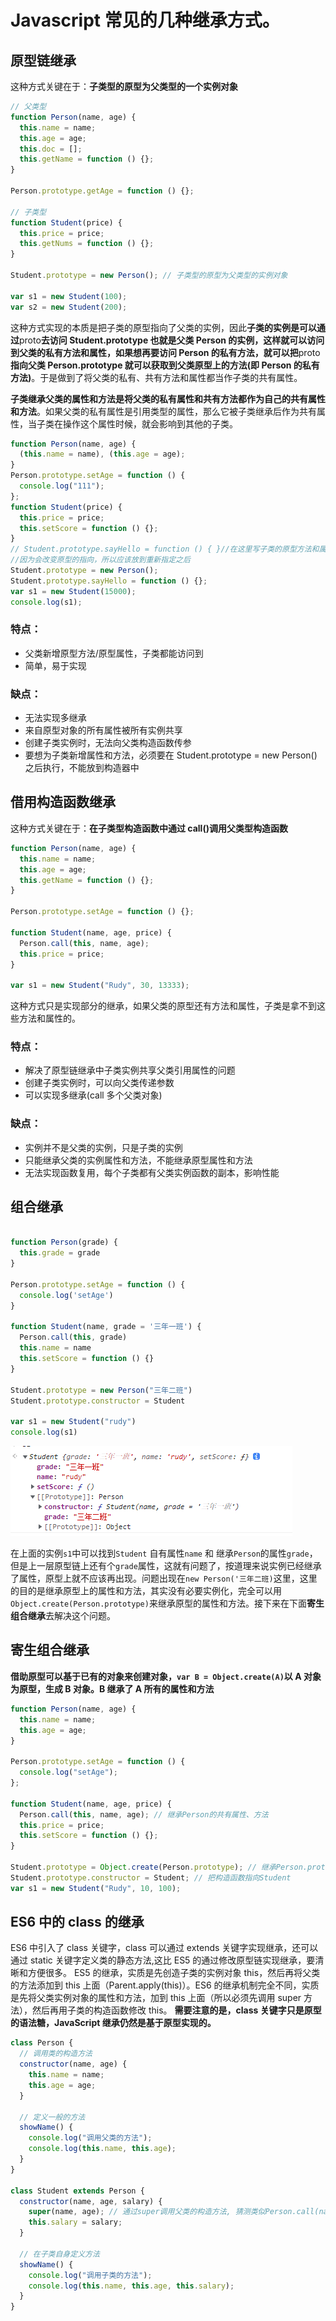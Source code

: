 # Javascript 常见的几种继承方式。

## 原型链继承

这种方式关键在于：**子类型的原型为父类型的一个实例对象**

```javascript
// 父类型
function Person(name, age) {
  this.name = name;
  this.age = age;
  this.doc = [];
  this.getName = function () {};
}

Person.prototype.getAge = function () {};

// 子类型
function Student(price) {
  this.price = price;
  this.getNums = function () {};
}

Student.prototype = new Person(); // 子类型的原型为父类型的实例对象

var s1 = new Student(100);
var s2 = new Student(200);
```

这种方式实现的本质是把子类的原型指向了父类的实例，因此**子类的实例是可以通过**proto**去访问 Student.prototype 也就是父类 Person 的实例，这样就可以访问到父类的私有方法和属性，如果想再要访问 Person 的私有方法，就可以把**proto**指向父类 Person.prototype 就可以获取到父类原型上的方法(即 Person 的私有方法)**。于是做到了将父类的私有、共有方法和属性都当作子类的共有属性。

**子类继承父类的属性和方法是将父类的私有属性和共有方法都作为自己的共有属性和方法**。如果父类的私有属性是引用类型的属性，那么它被子类继承后作为共有属性，当子类在操作这个属性时候，就会影响到其他的子类。

```javascript
function Person(name, age) {
  (this.name = name), (this.age = age);
}
Person.prototype.setAge = function () {
  console.log("111");
};
function Student(price) {
  this.price = price;
  this.setScore = function () {};
}
// Student.prototype.sayHello = function () { }//在这里写子类的原型方法和属性是无效的，
//因为会改变原型的指向，所以应该放到重新指定之后
Student.prototype = new Person();
Student.prototype.sayHello = function () {};
var s1 = new Student(15000);
console.log(s1);
```

### 特点：

- 父类新增原型方法/原型属性，子类都能访问到
- 简单，易于实现

### 缺点：

- 无法实现多继承
- 来自原型对象的所有属性被所有实例共享
- 创建子类实例时，无法向父类构造函数传参
- 要想为子类新增属性和方法，必须要在 Student.prototype = new Person() 之后执行，不能放到构造器中

<!-- https://segmentfault.com/a/1190000016708006 -->

## 借用构造函数继承

这种方式关键在于：**在子类型构造函数中通过 call()调用父类型构造函数**

```javascript
function Person(name, age) {
  this.name = name;
  this.age = age;
  this.getName = function () {};
}

Person.prototype.setAge = function () {};

function Student(name, age, price) {
  Person.call(this, name, age);
  this.price = price;
}

var s1 = new Student("Rudy", 30, 13333);
```

这种方式只是实现部分的继承，如果父类的原型还有方法和属性，子类是拿不到这些方法和属性的。

### 特点：

- 解决了原型链继承中子类实例共享父类引用属性的问题
- 创建子类实例时，可以向父类传递参数
- 可以实现多继承(call 多个父类对象)

### 缺点：

- 实例并不是父类的实例，只是子类的实例
- 只能继承父类的实例属性和方法，不能继承原型属性和方法
- 无法实现函数复用，每个子类都有父类实例函数的副本，影响性能

## 组合继承
```javascript

function Person(grade) {
  this.grade = grade
}

Person.prototype.setAge = function () {
  console.log('setAge')
}

function Student(name, grade = '三年一班') {
  Person.call(this, grade)
  this.name = name
  this.setScore = function () {}
}

Student.prototype = new Person("三年二班")
Student.prototype.constructor = Student

var s1 = new Student("rudy")
console.log(s1)


```

![](./image/proto.png)

在上面的实例`s1`中可以找到`Student` 自有属性`name` 和 继承`Person`的属性`grade`，但是上一层原型链上还有个`grade`属性，这就有问题了，按道理来说实例已经继承了属性，原型上就不应该再出现。问题出现在`new Person('三年二班)`这里，这里的目的是继承原型上的属性和方法，其实没有必要实例化，完全可以用`Object.create(Person.prototype)`来继承原型的属性和方法。接下来在下面**寄生组合继承**去解决这个问题。
## 寄生组合继承

**借助原型可以基于已有的对象来创建对象，`var B = Object.create(A)`以 A 对象为原型，生成 B 对象。B 继承了 A 所有的属性和方法**

```javascript
function Person(name, age) {
  this.name = name;
  this.age = age;
}

Person.prototype.setAge = function () {
  console.log("setAge");
};

function Student(name, age, price) {
  Person.call(this, name, age); // 继承Person的共有属性、方法
  this.price = price;
  this.setScore = function () {};
}

Student.prototype = Object.create(Person.prototype); // 继承Person.prototype 的方法和属性
Student.prototype.constructor = Student; // 把构造函数指向Student
var s1 = new Student("Rudy", 10, 100);
```

## ES6 中的 class 的继承

ES6 中引入了 class 关键字，class 可以通过 extends 关键字实现继承，还可以通过 static 关键字定义类的静态方法,这比 ES5 的通过修改原型链实现继承，要清晰和方便很多。
ES5 的继承，实质是先创造子类的实例对象 this，然后再将父类的方法添加到 this 上面（Parent.apply(this)）。ES6 的继承机制完全不同，实质是先将父类实例对象的属性和方法，加到 this 上面（所以必须先调用 super 方法），然后再用子类的构造函数修改 this。
**需要注意的是，class 关键字只是原型的语法糖，JavaScript 继承仍然是基于原型实现的。**

```javascript
class Person {
  // 调用类的构造方法
  constructor(name, age) {
    this.name = name;
    this.age = age;
  }

  // 定义一般的方法
  showName() {
    console.log("调用父类的方法");
    console.log(this.name, this.age);
  }
}

class Student extends Person {
  constructor(name, age, salary) {
    super(name, age); // 通过super调用父类的构造方法, 猜测类似Person.call(name, age)
    this.salary = salary;
  }

  // 在子类自身定义方法
  showName() {
    console.log("调用子类的方法");
    console.log(this.name, this.age, this.salary);
  }
}
```
